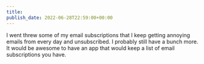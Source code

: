 ```yaml
---
title: 
publish_date: 2022-06-28T22:59:00+00:00
---
```


I went threw some of my email subscriptions that I keep getting annoying emails from every day and unsubscribed. I probably still have a bunch more. It would be awesome to have an app that would keep a list of email subscriptions you have.
